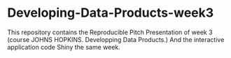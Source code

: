 # Developing-Data-Products-week3
This repository contains the Reproducible Pitch Presentation of week 3 (course JOHNS HOPKINS. Developping Data Products.) And the interactive application code Shiny the same week.
